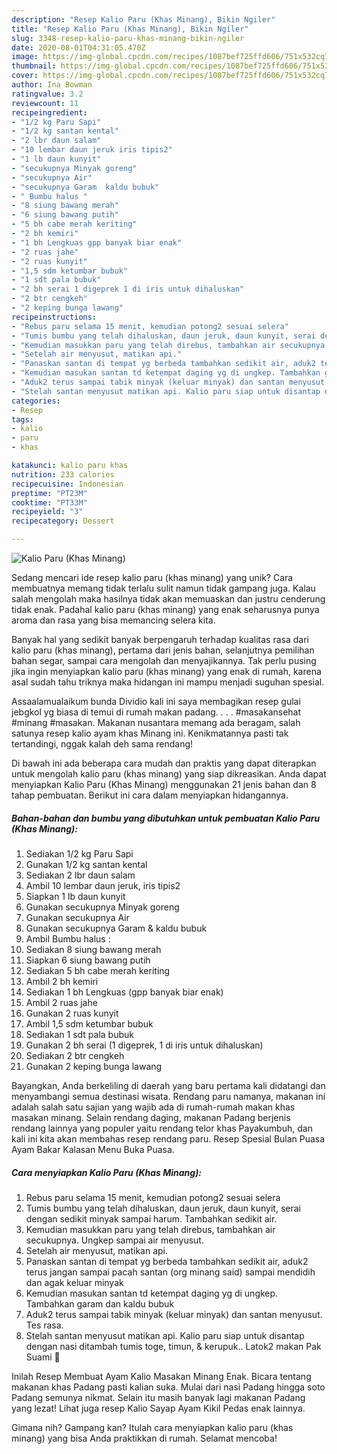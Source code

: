 ```yaml
---
description: "Resep Kalio Paru (Khas Minang), Bikin Ngiler"
title: "Resep Kalio Paru (Khas Minang), Bikin Ngiler"
slug: 3348-resep-kalio-paru-khas-minang-bikin-ngiler
date: 2020-08-01T04:31:05.470Z
image: https://img-global.cpcdn.com/recipes/1087bef725ffd606/751x532cq70/kalio-paru-khas-minang-foto-resep-utama.jpg
thumbnail: https://img-global.cpcdn.com/recipes/1087bef725ffd606/751x532cq70/kalio-paru-khas-minang-foto-resep-utama.jpg
cover: https://img-global.cpcdn.com/recipes/1087bef725ffd606/751x532cq70/kalio-paru-khas-minang-foto-resep-utama.jpg
author: Ina Bowman
ratingvalue: 3.2
reviewcount: 11
recipeingredient:
- "1/2 kg Paru Sapi"
- "1/2 kg santan kental"
- "2 lbr daun salam"
- "10 lembar daun jeruk iris tipis2"
- "1 lb daun kunyit"
- "secukupnya Minyak goreng"
- "secukupnya Air"
- "secukupnya Garam  kaldu bubuk"
- " Bumbu halus "
- "8 siung bawang merah"
- "6 siung bawang putih"
- "5 bh cabe merah keriting"
- "2 bh kemiri"
- "1 bh Lengkuas gpp banyak biar enak"
- "2 ruas jahe"
- "2 ruas kunyit"
- "1,5 sdm ketumbar bubuk"
- "1 sdt pala bubuk"
- "2 bh serai 1 digeprek 1 di iris untuk dihaluskan"
- "2 btr cengkeh"
- "2 keping bunga lawang"
recipeinstructions:
- "Rebus paru selama 15 menit, kemudian potong2 sesuai selera"
- "Tumis bumbu yang telah dihaluskan, daun jeruk, daun kunyit, serai dengan sedikit minyak sampai harum. Tambahkan sedikit air."
- "Kemudian masukkan paru yang telah direbus, tambahkan air secukupnya. Ungkep sampai air menyusut."
- "Setelah air menyusut, matikan api."
- "Panaskan santan di tempat yg berbeda tambahkan sedikit air, aduk2 terus jangan sampai pacah santan (org minang said) sampai mendidih dan agak keluar minyak"
- "Kemudian masukan santan td ketempat daging yg di ungkep. Tambahkan garam dan kaldu bubuk"
- "Aduk2 terus sampai tabik minyak (keluar minyak) dan santan menyusut. Tes rasa."
- "Stelah santan menyusut matikan api. Kalio paru siap untuk disantap dengan nasi ditambah tumis toge, timun, &amp; kerupuk.. Latok2 makan Pak Suami 🤭"
categories:
- Resep
tags:
- kalio
- paru
- khas

katakunci: kalio paru khas 
nutrition: 233 calories
recipecuisine: Indonesian
preptime: "PT23M"
cooktime: "PT33M"
recipeyield: "3"
recipecategory: Dessert

---
```



![Kalio Paru (Khas Minang)](https://img-global.cpcdn.com/recipes/1087bef725ffd606/751x532cq70/kalio-paru-khas-minang-foto-resep-utama.jpg)

Sedang mencari ide resep kalio paru (khas minang) yang unik? Cara membuatnya memang tidak terlalu sulit namun tidak gampang juga. Kalau salah mengolah maka hasilnya tidak akan memuaskan dan justru cenderung tidak enak. Padahal kalio paru (khas minang) yang enak seharusnya punya aroma dan rasa yang bisa memancing selera kita.

Banyak hal yang sedikit banyak berpengaruh terhadap kualitas rasa dari kalio paru (khas minang), pertama dari jenis bahan, selanjutnya pemilihan bahan segar, sampai cara mengolah dan menyajikannya. Tak perlu pusing jika ingin menyiapkan kalio paru (khas minang) yang enak di rumah, karena asal sudah tahu triknya maka hidangan ini mampu menjadi suguhan spesial.

Assaalamualaikum bunda Dividio kali ini saya membagikan resep gulai jebgkol yg biasa di temui di rumah makan padang. . . . #masakansehat #minang #masakan. Makanan nusantara memang ada beragam, salah satunya resep kalio ayam khas Minang ini. Kenikmatannya pasti tak tertandingi, nggak kalah deh sama rendang!


Di bawah ini ada beberapa cara mudah dan praktis yang dapat diterapkan untuk mengolah kalio paru (khas minang) yang siap dikreasikan. Anda dapat menyiapkan Kalio Paru (Khas Minang) menggunakan 21 jenis bahan dan 8 tahap pembuatan. Berikut ini cara dalam menyiapkan hidangannya.

<!--inarticleads1-->

##### Bahan-bahan dan bumbu yang dibutuhkan untuk pembuatan Kalio Paru (Khas Minang):

1. Sediakan 1/2 kg Paru Sapi
1. Gunakan 1/2 kg santan kental
1. Sediakan 2 lbr daun salam
1. Ambil 10 lembar daun jeruk, iris tipis2
1. Siapkan 1 lb daun kunyit
1. Gunakan secukupnya Minyak goreng
1. Gunakan secukupnya Air
1. Gunakan secukupnya Garam &amp; kaldu bubuk
1. Ambil  Bumbu halus :
1. Sediakan 8 siung bawang merah
1. Siapkan 6 siung bawang putih
1. Sediakan 5 bh cabe merah keriting
1. Ambil 2 bh kemiri
1. Sediakan 1 bh Lengkuas (gpp banyak biar enak)
1. Ambil 2 ruas jahe
1. Gunakan 2 ruas kunyit
1. Ambil 1,5 sdm ketumbar bubuk
1. Sediakan 1 sdt pala bubuk
1. Gunakan 2 bh serai (1 digeprek, 1 di iris untuk dihaluskan)
1. Sediakan 2 btr cengkeh
1. Gunakan 2 keping bunga lawang


Bayangkan, Anda berkeliling di daerah yang baru pertama kali didatangi dan menyambangi semua destinasi wisata. Rendang paru namanya, makanan ini adalah salah satu sajian yang wajib ada di rumah-rumah makan khas masakan minang. Selain rendang daging, makanan Padang berjenis rendang lainnya yang populer yaitu rendang telor khas Payakumbuh, dan kali ini kita akan membahas resep rendang paru. Resep Spesial Bulan Puasa Ayam Bakar Kalasan Menu Buka Puasa. 

<!--inarticleads2-->

##### Cara menyiapkan Kalio Paru (Khas Minang):

1. Rebus paru selama 15 menit, kemudian potong2 sesuai selera
1. Tumis bumbu yang telah dihaluskan, daun jeruk, daun kunyit, serai dengan sedikit minyak sampai harum. Tambahkan sedikit air.
1. Kemudian masukkan paru yang telah direbus, tambahkan air secukupnya. Ungkep sampai air menyusut.
1. Setelah air menyusut, matikan api.
1. Panaskan santan di tempat yg berbeda tambahkan sedikit air, aduk2 terus jangan sampai pacah santan (org minang said) sampai mendidih dan agak keluar minyak
1. Kemudian masukan santan td ketempat daging yg di ungkep. Tambahkan garam dan kaldu bubuk
1. Aduk2 terus sampai tabik minyak (keluar minyak) dan santan menyusut. Tes rasa.
1. Stelah santan menyusut matikan api. Kalio paru siap untuk disantap dengan nasi ditambah tumis toge, timun, &amp; kerupuk.. Latok2 makan Pak Suami 🤭


Inilah Resep Membuat Ayam Kalio Masakan Minang Enak. Bicara tentang makanan khas Padang pasti kalian suka. Mulai dari nasi Padang hingga soto Padang semunya nikmat. Selain itu masih banyak lagi makanan Padang yang lezat! Lihat juga resep Kalio Sayap Ayam Kikil Pedas enak lainnya. 

Gimana nih? Gampang kan? Itulah cara menyiapkan kalio paru (khas minang) yang bisa Anda praktikkan di rumah. Selamat mencoba!
